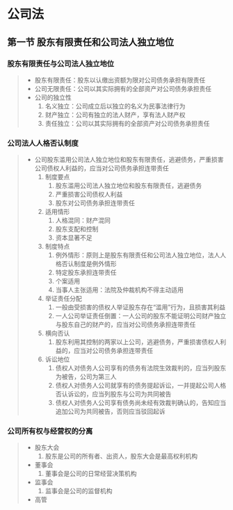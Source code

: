 # 公司法

## 第一节 股东有限责任和公司法人独立地位
### 股东有限责任与公司法人独立地位
> - 股东有限责任：股东以认缴出资额为限对公司债务承担有限责任
> - 公司无限责任：公司以其实际拥有的全部资产对公司债务承担责任
> - 公司的独立性
>   1. 名义独立：公司成立后以独立的名义为民事法律行为
>   2. 财产独立：公司有独立的法人财产，享有法人财产权
>   3. 责任独立：公司以其实际拥有的全部资产对公司债务承担责任

### 公司法人人格否认制度
> - 公司股东滥用公司法人独立地位和股东有限责任，逃避债务，严重损害公司债权人利益的，应当对公司债务承担连带责任
>   1. 制度要点
>       1. 股东滥用公司法人独立地位和股东有限责任，逃避债务
>       2. 严重损害公司债权人利益
>       3. 股东对公司债务承担连带责任
>   2. 适用情形
>       1. 人格混同：财产混同
>       2. 股东支配和控制
>       3. 资本显著不足
>   3. 制度特点
>       1. 例外情形：原则上是股东有限责任和公司法人独立地位，法人人格否认制度是例外情形
>       2. 特定股东承担连带责任
>       3. 个案适用
>       4. 当事人主张适用：法院及仲裁机构不得主动适用
>   4. 举证责任分配
>       1. 一般由受损害的债权人举证股东存在“滥用”行为，且损害其利益
>       2. 一人公司举证责任倒置：一人公司的股东不能证明公司财产独立与股东自己的财产的，应当对公司债务承担连带责任
>   5. 横向否认
>       1. 股东利用其控制的两家以上公司，逃避债务，严重损害债权人利益的，应当对公司债务承担连带责任
>   6. 诉讼地位
>       1. 债权人对债务人公司享有的债务有法院生效裁判的，应当列股东为被告，公司为第三人
>       2. 债权人对债务人公司就享有的债务提起诉讼，一并提起公司人格否认诉讼的，应当列股东与公司为共同被告
>       3. 债权人对债务人公司享有债务尚未经有效裁判确认的，告知应当追加公司为共同被告，否则应当驳回起诉

### 公司所有权与经营权的分离
> - 股东大会
>   1. 股东是公司的所有者、出资人，股东大会是最高权利机构
> - 董事会
>   1. 董事会是公司的日常经营决策机构
> - 监事会
>   1. 监事会是公司的监督机构
> - 高管
>
> 